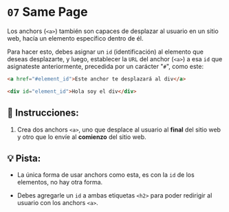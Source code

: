 # `07` Same Page

Los anchors (`<a>`) también son capaces de desplazar al usuario en un sitio web, hacía un elemento específico dentro de él.

Para hacer esto, debes asignar un `id` (identificación) al elemento que deseas desplazarte, y luego, establecer la `URL` del anchor (`<a>`) a esa `id` que asignateste anteriormente, precedida por un carácter "`#`", como este:

```html
<a href="#element_id">Este anchor te desplazará al div</a>

<div id="element_id">Hola soy el div</div>
```
## 📝 Instrucciones:

1. Crea dos anchors `<a>`, uno que desplace al usuario al **final** del sitio web y otro que lo envíe al **comienzo** del sitio web.

## 💡 Pista:

+ La única forma de usar anchors como esta, es con la `id` de los elementos, no hay otra forma.

+ Debes agregarle un `id` a ambas etiquetas `<h2>` para poder redirigir al usuario con los anchors `<a>`.